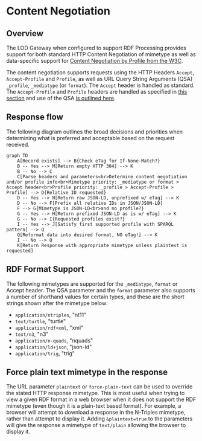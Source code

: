# Content Negotiation

## Overview

The LOD Gateway when configured to support RDF Processing provides support for both standard HTTP Content Negotiation of mimetype as well as data-specific support for [Content Negotiation by Profile from the W3C](https://www.w3.org/TR/dx-prof-onneg/).

The content negotiation supports requests using the HTTP Headers `Accept`, `Accept-Profile` and `Profile`, as well as URL Query String Arguments (QSA) `_profile`, `_mediatype` (or `format`). The `Accept` header is handled as standard. The `Accept-Profile` and `Profile` headers are handled as specified in [this section](https://www.w3.org/TR/dx-prof-conneg/#getresourcebyprofile) and use of the QSA [is outlined here](https://www.w3.org/TR/dx-prof-conneg/#qsa).

## Response flow

The following diagram outlines the broad decisions and priorities when determining what is preferred and acceptable based on the request received. 

```mermaid
graph TD
    A[Record exists] --> B{Check eTag for If-None-Match?}
    B -- Yes --> M[Return empty HTTP 304] --> K
    B -- No --> C
    C[Parse headers and parameters<br>Determine content negotiation and/or profile info<br>Mimetype priority: _mediatype or format > Accept header<br>Profile priority: _profile > Accept-Profile > Profile] --> D{Relative ID requested}
    D -- Yes --> N[Return raw JSON-LD, unprefixed w/ eTag] --> K
    D -- No --> F[Prefix all relative IDs in JSON/JSON-LD]
    F --> G{Mimetype is JSON-LD<br>and no profile?}
    G -- Yes --> H[Return prefixed JSON-LD as is w/ eTag] --> K
    G -- No --> I{Requested profiles exist?}
    I -- Yes --> J[Satisfy first supported profile with SPARQL pattern] --> Q
    Q[Reformat data into desired format, NO eTag!] --> K
    I -- No --> Q
    K[Return Response with appropriate mimetype unless plaintext is requested]
```

## RDF Format Support

The following mimetypes are supported for the `_mediatype`, `format` or Accept header. The QSA parameter and the `format` parameter also supports a number of shorthand values for certain types, and these are the short strings shown after the mimetype below:

- `application/ntriples`, "nt11"
- `text/turtle`, "turtle"
- `application/rdf+xml`, "xml"
- `text/n3`, "n3"
- `application/n-quads`, "nquads"
- `application/ld+json`, "json-ld"
- `application/trig`, "trig"

## Force plain text mimetype in the response

The URL parameter `plaintext` or `force-plain-text` can be used to override the stated HTTP response mimetype. This is most useful when trying to view a given RDF format in a web browser when it does not support the RDF mimetype (even though it is a plain-text based format). For example, a browser will attempt to download a response in the N-Triples mimetype, rather than attempt to display it. Adding `&plaintext=true` to the parameters will give the response a mimetype of `text/plain` allowing the browser to display it.
